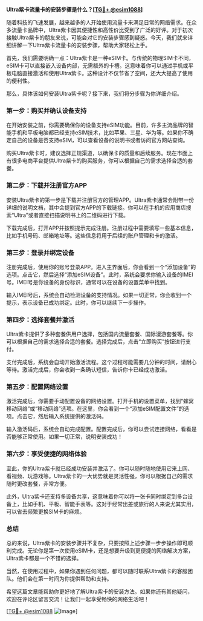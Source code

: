 **Ultra紫卡流量卡的安装步骤是什么？[[TG💪+ @esim1088](https://t.me/s/esim1088)]**

随着科技的飞速发展，越来越多的人开始使用流量卡来满足日常的网络需求。在众多流量卡品牌中，Ultra紫卡因其便捷性和高性价比受到了广泛的好评。对于初次接触Ultra紫卡的朋友来说，可能会对它的安装步骤感到疑惑。今天，我们就来详细讲解一下Ultra紫卡流量卡的安装步骤，帮助大家轻松上手。

首先，我们需要明确一点：Ultra紫卡是一种eSIM卡。与传统的物理SIM卡不同，eSIM卡可以直接嵌入设备内部，无需额外的卡槽。这意味着你可以通过手机或平板电脑直接激活和使用Ultra紫卡。这种设计不仅节省了空间，还大大提高了使用的便利性。

那么，具体该如何安装Ultra紫卡呢？接下来，我们将分步骤为你详细介绍。

### 第一步：购买并确认设备支持

在开始安装之前，你需要确保你的设备支持eSIM功能。目前，许多主流品牌的智能手机和平板电脑都已经支持eSIM技术，比如苹果、三星、华为等。如果你不确定自己的设备是否支持eSIM，可以查看设备的说明书或者访问官方网站查询。

购买Ultra紫卡时，建议选择正规渠道，以确保卡的质量和后续服务。现在市面上有很多电商平台提供Ultra紫卡的购买服务，你可以根据自己的需求选择合适的套餐。

### 第二步：下载并注册官方APP

安装Ultra紫卡的第一步是下载并注册官方的管理APP。Ultra紫卡通常会附带一份详细的说明文档，其中会提到官方APP的下载链接。你可以在手机的应用商店搜索“Ultra”或者直接扫描说明书上的二维码进行下载。

下载完成后，打开APP并按照提示完成注册。注册过程中需要填写一些基本信息，比如手机号码、邮箱地址等。这些信息将用于后续的账户管理和卡的激活。

### 第三步：登录并绑定设备

注册完成后，使用你的账号登录APP。进入主界面后，你会看到一个“添加设备”的选项。点击它，然后选择“添加eSIM设备”。此时，系统会要求你输入设备的IMEI号。IMEI号是你设备的身份标识，通常可以在设备的设置菜单中找到。

输入IMEI号后，系统会自动检测设备的支持情况。如果一切正常，你会收到一个提示，表示设备已成功绑定。此时，你可以继续下一步操作。

### 第四步：选择套餐并激活

Ultra紫卡提供了多种套餐供用户选择，包括国内流量套餐、国际漫游套餐等。你可以根据自己的需求选择合适的套餐。选择完成后，点击“立即购买”按钮进行支付。

支付完成后，系统会自动开始激活流程。这个过程可能需要几分钟的时间，请耐心等待。激活完成后，你会收到一条确认短信，告诉你卡已经成功激活。

### 第五步：配置网络设置

激活完成后，你需要手动配置设备的网络设置。打开手机的设置菜单，找到“蜂窝移动网络”或“移动网络”选项。在这里，你会看到一个“添加eSIM配置文件”的选项。点击它，然后输入系统提供的激活码。

输入激活码后，系统会自动完成配置。配置完成后，你可以尝试连接网络，看看是否能够正常使用。如果一切正常，说明安装成功！

### 第六步：享受便捷的网络体验

至此，你的Ultra紫卡就已经成功安装并激活了。你可以随时随地使用它来上网、看视频、玩游戏等。Ultra紫卡的一大优势就是灵活性强，你可以根据自己的需求随时更改套餐，非常方便。

此外，Ultra紫卡还支持多设备共享，这意味着你可以将一张卡同时绑定到多台设备上，比如手机、平板、智能手表等。这对于经常出差或旅行的人来说尤其实用，可以省去频繁更换SIM卡的麻烦。

### 总结

总的来说，Ultra紫卡的安装步骤并不复杂，只要按照上述步骤一步步操作即可顺利完成。无论你是第一次使用eSIM卡，还是想要升级到更便捷的网络解决方案，Ultra紫卡都是一个不错的选择。

当然，在使用过程中，如果你遇到任何问题，都可以随时联系Ultra紫卡的客服团队。他们会在第一时间为你提供帮助和支持。

希望这篇文章能帮助你更好地了解Ultra紫卡的安装方法。如果你还有其他疑问，欢迎在评论区留言交流！让我们一起享受畅快的网络生活吧！

[[TG💪+ @esim1088](https://t.me/s/esim1088) ![Image](https://i.postimg.cc/4NQfJmqS/Snipaste-2025-05-13-00-14-12.png)]